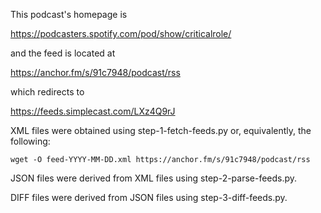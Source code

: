 This podcast's homepage is

https://podcasters.spotify.com/pod/show/criticalrole/

and the feed is located at

https://anchor.fm/s/91c7948/podcast/rss

which redirects to

https://feeds.simplecast.com/LXz4Q9rJ

XML files were obtained using step-1-fetch-feeds.py or, equivalently, the following:

    wget -O feed-YYYY-MM-DD.xml https://anchor.fm/s/91c7948/podcast/rss

JSON files were derived from XML files using step-2-parse-feeds.py.

DIFF files were derived from JSON files using step-3-diff-feeds.py.

